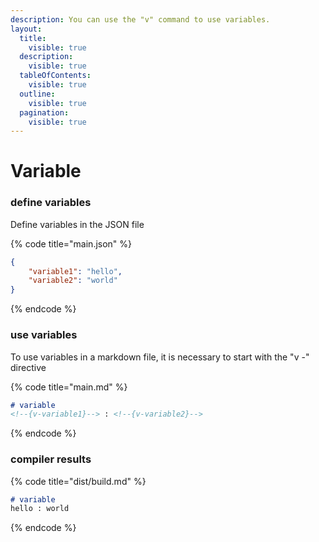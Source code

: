 ```yaml
---
description: You can use the "v" command to use variables.
layout:
  title:
    visible: true
  description:
    visible: true
  tableOfContents:
    visible: true
  outline:
    visible: true
  pagination:
    visible: true
---
```


# Variable

### define variables

Define variables in the JSON file

{% code title="main.json" %}
```json
{
    "variable1": "hello",
    "variable2": "world"
}
```
{% endcode %}

### use variables

To use variables in a markdown file, it is necessary to start with the "v -" directive

{% code title="main.md" %}
```markdown
# variable
<!--{v-variable1}--> : <!--{v-variable2}-->
```
{% endcode %}

### compiler results

{% code title="dist/build.md" %}
```markdown
# variable
hello : world
```
{% endcode %}
